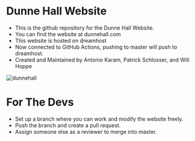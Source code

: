 # Dunne Hall Website
- This is the github repository for the Dunne Hall Website.
- You can find the website at dunnehall.com
- This website is hosted on dreamhost
- Now connected to GitHub Actions, pushing to master will push to dreamhost.
- Created and Maintained by Antonio Karam, Patrick Schlosser, and Will Hoppe

![dunnehall](https://github.com/AntonioKaram/DunneHall-Website/assets/73662395/cf3837f3-5f60-47c9-88b3-57433d01e573)



# For The Devs
- Set up a branch where you can work and modify the website freely.
- Push the branch and create a pull request.
- Assign someone else as a reviewer to merge into master.


